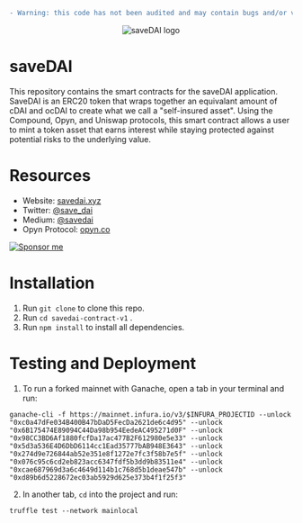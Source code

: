 ```diff
- Warning: this code has not been audited and may contain bugs and/or vulnerabilities.
```
<p align="center">
  <img src="https://github.com/save-dai/save-dai.github.io/blob/master/img/services/saveDAI_logo_transparent.png" alt="saveDAI logo"/>
</p>

# saveDAI

This repository contains the smart contracts for the saveDAI application. SaveDAI is an ERC20 token that wraps together an equivalant amount of cDAI and ocDAI to create what we call a "self-insured asset". Using the Compound, Opyn, and Uniswap protocols, this smart contract allows a user to mint a token asset that earns interest while staying protected against potential risks to the underlying value. 

# Resources
- Website: [savedai.xyz](https://savedai.xyz)
- Twitter: [@save_dai](https://twitter.com/save_dai)
- Medium: [@savedai](https://medium.com/savedai)
- Opyn Protocol: [opyn.co](https://opyn.co/#/)

[![Sponsor me](https://res.cloudinary.com/dvargvav9/image/upload/v1581842794/button2_w5exua.svg)](https://flowerpot.network/save-dai?trigger=true)

# Installation

1. Run `git clone` to clone this repo.
2. Run `cd savedai-contract-v1` .
3. Run `npm install` to install all dependencies.

# Testing and Deployment

1. To run a forked mainnet with Ganache, open a tab in your terminal and run:

`ganache-cli -f https://mainnet.infura.io/v3/$INFURA_PROJECTID --unlock "0xc0a47dFe034B400B47bDaD5FecDa2621de6c4d95" --unlock "0x6B175474E89094C44Da98b954EedeAC495271d0F" --unlock "0x98CC3BD6Af1880fcfDa17ac477B2F612980e5e33" --unlock "0x5d3a536E4D6DbD6114cc1Ead35777bAB948E3643" --unlock "0x274d9e726844ab52e351e8f1272e7fc3f58b7e5f" --unlock "0x076c95c6cd2eb823acc6347fdf5b3dd9b83511e4" --unlock "0xcae687969d3a6c4649d114b1c768d5b1deae547b" --unlock "0xd89b6d5228672ec03ab5929d625e373b4f1f25f3"`

2. In another tab, `cd` into the project and run:

`truffle test --network mainlocal`

